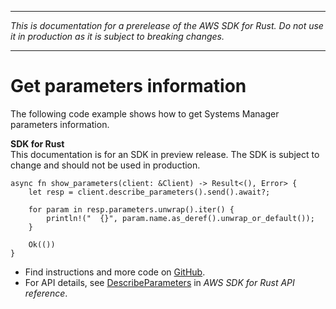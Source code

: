 --------

 *This is documentation for a prerelease of the AWS SDK for Rust\. Do not use it in production as it is subject to breaking changes\.* 

--------

# Get parameters information<a name="ssm_DescribeParameters_rust_topic"></a>

The following code example shows how to get Systems Manager parameters information\.

**SDK for Rust**  
This documentation is for an SDK in preview release\. The SDK is subject to change and should not be used in production\.
  

```
async fn show_parameters(client: &Client) -> Result<(), Error> {
    let resp = client.describe_parameters().send().await?;

    for param in resp.parameters.unwrap().iter() {
        println!("  {}", param.name.as_deref().unwrap_or_default());
    }

    Ok(())
}
```
+  Find instructions and more code on [GitHub](https://github.com/awsdocs/aws-doc-sdk-examples/tree/main/.rust_alpha/ssm#code-examples)\. 
+  For API details, see [DescribeParameters](https://awslabs.github.io/aws-sdk-rust/) in *AWS SDK for Rust API reference*\. 